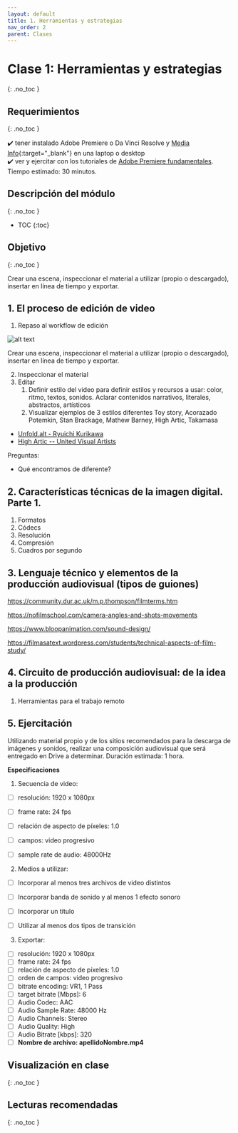 ```yaml
---
layout: default
title: 1. Herramientas y estrategias
nav_order: 2
parent: Clases
---
```


# Clase 1: Herramientas y estrategias
{: .no_toc }

## Requerimientos 
{: .no_toc }

✔️ tener instalado Adobe Premiere o Da Vinci Resolve y [Media Info](https://mediaarea.net/en/MediaInfo){:target="_blank"} en una laptop o desktop  
✔️ ver y ejercitar con los tutoriales de [Adobe Premiere fundamentales](../tutoriales/PremierePro). Tiempo estimado: 30 minutos.  

## Descripción del módulo  
{: .no_toc }

- TOC
{:toc}


## Objetivo  
{: .no_toc }

Crear una escena, inspeccionar el material a utilizar (propio o descargado), insertar en línea de tiempo y exportar.

## 1. El proceso de edición de video  
1. Repaso al workflow de edición

![alt text](../../../assets/workflow_premiere.jpg "worflow de edición")

Crear una escena, inspeccionar el material a utilizar (propio o descargado), insertar en línea de tiempo y exportar.



 2. Inspeccionar el material
 3. Editar
    1. Definir estilo del video para definir estilos y recursos a usar: color, ritmo, textos, sonidos. Aclarar contenidos narrativos, literales, abstractos, artísticos
    2. Visualizar ejemplos de 3 estilos diferentes Toy story, Acorazado Potemkin, Stan Brackage, Mathew Barney, High Artic, Takamasa  

- [Unfold.alt - Ryuichi Kurikawa](https://vimeo.com/201857765)
- [High Artic -- United Visual Artists](https://www.youtube.com/watch?v=3xjJR1U14zo)

Preguntas:
- Qué encontramos de diferente?

## 2. Características técnicas de la imagen digital. Parte 1.
  1. Formatos
  2. Códecs
  3. Resolución
  4. Compresión
  5. Cuadros por segundo


## 3. Lenguaje técnico y elementos de la producción audiovisual (tipos de guiones)

https://community.dur.ac.uk/m.p.thompson/filmterms.htm

https://nofilmschool.com/camera-angles-and-shots-movements

https://www.bloopanimation.com/sound-design/

https://filmasatext.wordpress.com/students/technical-aspects-of-film-study/

## 4. Circuito de producción audiovisual: de la idea a la producción
  1. Herramientas para el trabajo remoto

## 5. Ejercitación

Utilizando material propio y de los sitios recomendados para la descarga de imágenes y sonidos, realizar una composición audiovisual que será entregado en Drive a determinar. 
Duración estimada: 1 hora.

**Especificaciones**

1. Secuencia de video:
- [ ] resolución: 1920 x 1080px
- [ ] frame rate: 24 fps
- [ ] relación de aspecto de píxeles: 1.0
- [ ] campos: video progresivo
- [ ] sample rate de audio: 48000Hz  


2. Medios a utilizar:  
- [ ] Incorporar al menos tres archivos de video distintos
- [ ] Incorporar banda de sonido y al menos 1 efecto sonoro
- [ ] Incorporar un título
- [ ] Utilizar al menos dos tipos de transición


3. Exportar:
- [ ] resolución: 1920 x 1080px
- [ ] frame rate: 24 fps
- [ ] relación de aspecto de píxeles: 1.0
- [ ] orden de campos: video progresivo
- [ ] bitrate encoding: VR1, 1 Pass
- [ ] target bitrate [Mbps]: 6 
- [ ] Audio Codec: AAC
- [ ] Audio Sample Rate: 48000 Hz
- [ ] Audio Channels: Stereo
- [ ] Audio Quality: High
- [ ] Audio Bitrate [kbps]: 320
- [ ] **Nombre de archivo: apellidoNombre.mp4**

## Visualización en clase
{: .no_toc }


## Lecturas recomendadas
{: .no_toc }



<!--iframe src="https://drive.google.com/file/d/1i7h7xELv74lpKglxUQgZICGJJWtbL8bO/preview" width="100%" height="600"></iframe>

<iframe src="https://drive.google.com/file/d/13mLcJJo3GP-fnWMcIE5e60SfTz3XWtGx/preview" width="100%" height="600"></iframe><br>-->